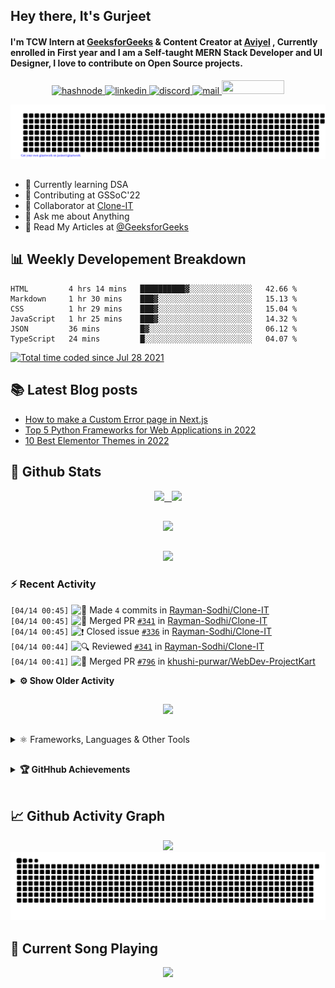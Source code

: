## Hey there, It's Gurjeet
#### I'm TCW Intern at [GeeksforGeeks](https://www.geeksforgeeks.org/) & Content Creator at [Aviyel](https://aviyel.com/discussions) , Currently enrolled in First year and I am a Self-taught MERN Stack Developer and UI Designer, I love to contribute on Open Source projects. 

<p align="center">
    <a href="https://gurjeet.hashnode.dev/" target="_blank">
    <img src="https://img.shields.io/badge/@gurjeetsingh-5C87FE?style=for-the-badge&logo=hashnode&logoColor=white" width="130" height="22" alt="hashnode">
    <a href="https://www.linkedin.com/in/gurjeet-singh-virdee-25a476199/" target="_blank">
    <img src="https://img.shields.io/badge/Gurjeet%20Singh%20Virdee-1976D2?style=for-the-badge&logo=linkedin&logoColor=white" width="150" height="22" alt="linkedin">
    <a href="https://discordapp.com/users/916597112882495510" target="_blank">
    <img src="https://img.shields.io/badge/@Guri-5865F2?style=for-the-badge&logo=discord&logoColor=white" width="80" height="22" alt="discord">
    <a href="https://leetcode.com/gurjeetsinghvirdee/" target="_blank">
    <img src="https://img.shields.io/badge/@gurjeetsinghvirdee-FFA116?style=for-the-badge&logo=leetcode&logoColor=white" width="150" height="22" alt="mail">
    <a href = "mailto: gurjeetsinghvirdee@gmail.com" target="_blank"><img src="https://img.shields.io/badge/Say, Hello-D74E43?style=for-the-badge&logo=gmail&logoColor=white" width="100" height="22"></a>
 </p>
 
<p align="center">
    <img src="https://github.com/gurjeetsinghvirdee/gurjeetsinghvirdee/blob/main/gitartwork.svg" />
</p>    
   
 
##         
        
<ul align="left">
  <li> 🏫 Currently learning DSA </li>
  <li> 💜 Contributing at GSSoC'22 </li>
  <li> 🤝 Collaborator at <a href="https://github.com/Rayman-Sodhi/Clone-IT"> Clone-IT </a></li>
  <li> 💬 Ask me about Anything </li>
  <li> 📕 Read My Articles at 
   <a href="https://auth.geeksforgeeks.org/user/gurjeetsinghvirdee/articles" target="_blank">@GeeksforGeeks</a>
 </li>
</ul>  
        
##        
  
## 📊 Weekly Developement Breakdown
  
<!--START_SECTION:waka-->

```text
HTML         4 hrs 14 mins   ██████████▓░░░░░░░░░░░░░░   42.66 %
Markdown     1 hr 30 mins    ███▓░░░░░░░░░░░░░░░░░░░░░   15.13 %
CSS          1 hr 29 mins    ███▓░░░░░░░░░░░░░░░░░░░░░   15.04 %
JavaScript   1 hr 25 mins    ███▓░░░░░░░░░░░░░░░░░░░░░   14.32 %
JSON         36 mins         █▓░░░░░░░░░░░░░░░░░░░░░░░   06.12 %
TypeScript   24 mins         █░░░░░░░░░░░░░░░░░░░░░░░░   04.07 %
```

<!--END_SECTION:waka--> 

<a href="https://wakatime.com/@ff7098eb-56b3-4619-bbbb-86aad0fce365"><img src="https://wakatime.com/badge/user/ff7098eb-56b3-4619-bbbb-86aad0fce365.svg?style=for-the-badge" alt="Total time coded since Jul 28 2021" /></a>
  
    
## 📚 Latest Blog posts
<!-- BLOG-POST-LIST:START -->
- [How to make a Custom Error page in Next.js](https://gurjeet.hashnode.dev/how-to-make-a-custom-error-page-in-nextjs)
- [Top 5 Python Frameworks for Web Applications in 2022](https://gurjeet.hashnode.dev/top-5-python-frameworks-for-web-applications-in-2022)
- [10 Best Elementor Themes in 2022](https://gurjeet.hashnode.dev/10-best-elementor-themes-in-2022)
<!-- BLOG-POST-LIST:END -->  
  
##
        
## 💫 Github Stats
        
<div align="center">
 <a href="https://github-readme-streak-stats.herokuapp.com/?user=gurjeetsinghvirdee&theme=synthwave" target="_blank">
   <img width="45%" src="https://github-readme-streak-stats.herokuapp.com/?user=gurjeetsinghvirdee&theme=synthwave" /> &nbsp;
 </a>
    
 <a href="https://github-readme-stats.vercel.app/api?username=gurjeetsinghvirdee&show_icons=true&theme=synthwave&include_all_commits=true" target="_blank">
  <img width="45%" src="https://github-readme-stats.vercel.app/api?username=gurjeetsinghvirdee&show_icons=true&theme=synthwave&include_all_commits=true" />
 </a>
</div>      
  
##
        
<div align="center">
   <a href="https://github-readme-stats.vercel.app/api/top-langs/?username=gurjeetsinghvirdee&layout=compact&hide=html&theme=synthwave" target="_blank">
       <img width="43%" src="https://github-readme-stats.vercel.app/api/top-langs/?username=gurjeetsinghvirdee&layout=compact&&theme=synthwave" />  
   </a> 
</div>   

##        
  
<p align="center">
  <img src="https://github-profile-summary-cards.vercel.app/api/cards/profile-details?username=gurjeetsinghvirdee&theme=dracula&hide_border=true" />
</p>
        
### ⚡ Recent Activity     
        
<!--START_SECTION:activity-->  
`[04/14 00:45]` <img alt="📝" src="https://github.com/cheesits456/github-activity-readme/raw/master/icons/commit.png" align="top" height="18"> Made `4` commits in [Rayman-Sodhi/Clone-IT](https://github.com/Rayman-Sodhi/Clone-IT)  
`[04/14 00:45]` <img alt="🎉" src="https://github.com/cheesits456/github-activity-readme/raw/master/icons/merge.png" align="top" height="18"> Merged PR [`#341`](https://github.com//Rayman-Sodhi/Clone-IT/pull/341 'Adding Mentor Section and link for repo contributors') in [Rayman-Sodhi/Clone-IT](https://github.com/Rayman-Sodhi/Clone-IT)  
`[04/14 00:45]` <img alt="❗️" src="https://github.com/cheesits456/github-activity-readme/raw/master/icons/issue.png" align="top" height="18"> Closed issue [`#336`](https://github.com//Rayman-Sodhi/Clone-IT/issues/336 'Updating the README.md file with contributor\'s link for this repo and Adding a section for Mentors') in [Rayman-Sodhi/Clone-IT](https://github.com/Rayman-Sodhi/Clone-IT)  
`[04/14 00:44]` <img alt="🔍" src="https://github.com/cheesits456/github-activity-readme/raw/master/icons/review.png" align="top" height="18"> Reviewed [`#341`](https://github.com//Rayman-Sodhi/Clone-IT/pull/341 'Adding Mentor Section and link for repo contributors') in [Rayman-Sodhi/Clone-IT](https://github.com/Rayman-Sodhi/Clone-IT)  
`[04/14 00:41]` <img alt="🎉" src="https://github.com/cheesits456/github-activity-readme/raw/master/icons/merge.png" align="top" height="18"> Merged PR [`#796`](https://github.com//khushi-purwar/WebDev-ProjectKart/pull/796 'Added Joke teller ') in [khushi-purwar/WebDev-ProjectKart](https://github.com/khushi-purwar/WebDev-ProjectKart)  

<details><summary><b> ⚙️ Show Older Activity</b></summary>

`[04/14 00:41]` <img alt="📝" src="https://github.com/cheesits456/github-activity-readme/raw/master/icons/commit.png" align="top" height="18"> Made `3` commits in [khushi-purwar/WebDev-ProjectKart](https://github.com/khushi-purwar/WebDev-ProjectKart)  
`[04/14 00:41]` <img alt="❗️" src="https://github.com/cheesits456/github-activity-readme/raw/master/icons/issue.png" align="top" height="18"> Closed issue [`#795`](https://github.com//khushi-purwar/WebDev-ProjectKart/issues/795 'Add Joke teller') in [khushi-purwar/WebDev-ProjectKart](https://github.com/khushi-purwar/WebDev-ProjectKart)  
`[04/14 00:40]` <img alt="🔍" src="https://github.com/cheesits456/github-activity-readme/raw/master/icons/review.png" align="top" height="18"> Reviewed [`#796`](https://github.com//khushi-purwar/WebDev-ProjectKart/pull/796 'Added Joke teller ') in [khushi-purwar/WebDev-ProjectKart](https://github.com/khushi-purwar/WebDev-ProjectKart)  
`[04/14 00:17]` <img alt="❗️" src="https://github.com/cheesits456/github-activity-readme/raw/master/icons/issue.png" align="top" height="18"> Closed issue [`#784`](https://github.com//khushi-purwar/WebDev-ProjectKart/issues/784 'Starbucks Landing Page') in [khushi-purwar/WebDev-ProjectKart](https://github.com/khushi-purwar/WebDev-ProjectKart)  
`[04/14 00:07]` <img alt="📝" src="https://github.com/cheesits456/github-activity-readme/raw/master/icons/commit.png" align="top" height="18"> Made `3` commits in [khushi-purwar/WebDev-ProjectKart](https://github.com/khushi-purwar/WebDev-ProjectKart)  
`[04/14 00:07]` <img alt="🎉" src="https://github.com/cheesits456/github-activity-readme/raw/master/icons/merge.png" align="top" height="18"> Merged PR [`#794`](https://github.com//khushi-purwar/WebDev-ProjectKart/pull/794 'Dark-Light mode toggle') in [khushi-purwar/WebDev-ProjectKart](https://github.com/khushi-purwar/WebDev-ProjectKart)  
`[04/14 00:07]` <img alt="❗️" src="https://github.com/cheesits456/github-activity-readme/raw/master/icons/issue.png" align="top" height="18"> Closed issue [`#742`](https://github.com//khushi-purwar/WebDev-ProjectKart/issues/742 'Dark-Light mode') in [khushi-purwar/WebDev-ProjectKart](https://github.com/khushi-purwar/WebDev-ProjectKart)  
`[04/14 00:05]` <img alt="🔍" src="https://github.com/cheesits456/github-activity-readme/raw/master/icons/review.png" align="top" height="18"> Reviewed [`#794`](https://github.com//khushi-purwar/WebDev-ProjectKart/pull/794 'Dark-Light mode toggle') in [khushi-purwar/WebDev-ProjectKart](https://github.com/khushi-purwar/WebDev-ProjectKart)  
`[04/13 23:14]` <img alt="🗣" src="https://github.com/cheesits456/github-activity-readme/raw/master/icons/comment.png" align="top" height="18"> Commented on [`#630`](https://github.com//Ayush7614/Bundli-Frontend/issues/630 'I want to add a Double tap to like image project') in [Ayush7614/Bundli-Frontend](https://github.com/Ayush7614/Bundli-Frontend)  
`[04/13 23:13]` <img alt="🗣" src="https://github.com/cheesits456/github-activity-readme/raw/master/icons/comment.png" align="top" height="18"> Commented on [`#630`](https://github.com//Ayush7614/Bundli-Frontend/issues/630 'I want to add a Double tap to like image project') in [Ayush7614/Bundli-Frontend](https://github.com/Ayush7614/Bundli-Frontend)  
`[04/13 21:23]` <img alt="❌" src="https://github.com/cheesits456/github-activity-readme/raw/master/icons/pr-close.png" align="top" height="18"> Closed PR [`#636`](https://github.com//khushi-purwar/WebDev-ProjectKart/pull/636 'Lizard Spock game added ') in [khushi-purwar/WebDev-ProjectKart](https://github.com/khushi-purwar/WebDev-ProjectKart)  
`[04/13 21:21]` <img alt="🗣" src="https://github.com/cheesits456/github-activity-readme/raw/master/icons/comment.png" align="top" height="18"> Commented on [`#630`](https://github.com//Ayush7614/Bundli-Frontend/issues/630 'I want to add a Double tap to like image project') in [Ayush7614/Bundli-Frontend](https://github.com/Ayush7614/Bundli-Frontend)  
`[04/13 21:20]` <img alt="🗣" src="https://github.com/cheesits456/github-activity-readme/raw/master/icons/comment.png" align="top" height="18"> Commented on [`#628`](https://github.com//Ayush7614/Bundli-Frontend/issues/628 'Add Youtube Clone') in [Ayush7614/Bundli-Frontend](https://github.com/Ayush7614/Bundli-Frontend)  
`[04/13 21:19]` <img alt="🔍" src="https://github.com/cheesits456/github-activity-readme/raw/master/icons/review.png" align="top" height="18"> Reviewed [`#614`](https://github.com//Ayush7614/Bundli-Frontend/pull/614 'pet rescue') in [Ayush7614/Bundli-Frontend](https://github.com/Ayush7614/Bundli-Frontend)  
`[04/13 21:18]` <img alt="📝" src="https://github.com/cheesits456/github-activity-readme/raw/master/icons/commit.png" align="top" height="18"> Made `2` commits in [Ayush7614/Bundli-Frontend](https://github.com/Ayush7614/Bundli-Frontend)  
`[04/13 21:18]` <img alt="🎉" src="https://github.com/cheesits456/github-activity-readme/raw/master/icons/merge.png" align="top" height="18"> Merged PR [`#625`](https://github.com//Ayush7614/Bundli-Frontend/pull/625 'Final Commit of Weather Application') in [Ayush7614/Bundli-Frontend](https://github.com/Ayush7614/Bundli-Frontend)  
`[04/13 21:18]` <img alt="❗️" src="https://github.com/cheesits456/github-activity-readme/raw/master/icons/issue.png" align="top" height="18"> Closed issue [`#617`](https://github.com//Ayush7614/Bundli-Frontend/issues/617 'Wether Application Using Geolacation and OpenWeather API') in [Ayush7614/Bundli-Frontend](https://github.com/Ayush7614/Bundli-Frontend)  
`[04/13 21:16]` <img alt="📝" src="https://github.com/cheesits456/github-activity-readme/raw/master/icons/commit.png" align="top" height="18"> Made `3` commits in [Rayman-Sodhi/Clone-IT](https://github.com/Rayman-Sodhi/Clone-IT)  
`[04/13 21:16]` <img alt="🎉" src="https://github.com/cheesits456/github-activity-readme/raw/master/icons/merge.png" align="top" height="18"> Merged PR [`#340`](https://github.com//Rayman-Sodhi/Clone-IT/pull/340 'Added zara clone webpade') in [Rayman-Sodhi/Clone-IT](https://github.com/Rayman-Sodhi/Clone-IT)  
`[04/13 21:16]` <img alt="🔍" src="https://github.com/cheesits456/github-activity-readme/raw/master/icons/review.png" align="top" height="18"> Reviewed [`#340`](https://github.com//Rayman-Sodhi/Clone-IT/pull/340 'Added zara clone webpade') in [Rayman-Sodhi/Clone-IT](https://github.com/Rayman-Sodhi/Clone-IT)  
`[04/13 21:15]` <img alt="📝" src="https://github.com/cheesits456/github-activity-readme/raw/master/icons/commit.png" align="top" height="18"> Made `6` commits in [Rayman-Sodhi/Clone-IT](https://github.com/Rayman-Sodhi/Clone-IT)  
`[04/13 21:15]` <img alt="🎉" src="https://github.com/cheesits456/github-activity-readme/raw/master/icons/merge.png" align="top" height="18"> Merged PR [`#325`](https://github.com//Rayman-Sodhi/Clone-IT/pull/325 'modify navbar to be more responsive') in [Rayman-Sodhi/Clone-IT](https://github.com/Rayman-Sodhi/Clone-IT)  
`[04/13 21:15]` <img alt="❗️" src="https://github.com/cheesits456/github-activity-readme/raw/master/icons/issue.png" align="top" height="18"> Closed issue [`#318`](https://github.com//Rayman-Sodhi/Clone-IT/issues/318 'Navbar needs modification') in [Rayman-Sodhi/Clone-IT](https://github.com/Rayman-Sodhi/Clone-IT)  
`[04/13 21:13]` <img alt="📝" src="https://github.com/cheesits456/github-activity-readme/raw/master/icons/commit.png" align="top" height="18"> Made `3` commits in [Rayman-Sodhi/Clone-IT](https://github.com/Rayman-Sodhi/Clone-IT)  
`[04/13 21:13]` <img alt="🎉" src="https://github.com/cheesits456/github-activity-readme/raw/master/icons/merge.png" align="top" height="18"> Merged PR [`#317`](https://github.com//Rayman-Sodhi/Clone-IT/pull/317 'Added Footer section for Zomato') in [Rayman-Sodhi/Clone-IT](https://github.com/Rayman-Sodhi/Clone-IT)  
`[04/13 21:13]` <img alt="❗️" src="https://github.com/cheesits456/github-activity-readme/raw/master/icons/issue.png" align="top" height="18"> Closed issue [`#294`](https://github.com//Rayman-Sodhi/Clone-IT/issues/294 'Title: Add footer section in Zomato Homepage Clone') in [Rayman-Sodhi/Clone-IT](https://github.com/Rayman-Sodhi/Clone-IT)  
`[04/13 21:13]` <img alt="❗️" src="https://github.com/cheesits456/github-activity-readme/raw/master/icons/issue.png" align="top" height="18"> Closed issue [`#262`](https://github.com//Rayman-Sodhi/Clone-IT/issues/262 'W3 schools Homepage') in [Rayman-Sodhi/Clone-IT](https://github.com/Rayman-Sodhi/Clone-IT)  
`[04/13 21:13]` <img alt="🗣" src="https://github.com/cheesits456/github-activity-readme/raw/master/icons/comment.png" align="top" height="18"> Commented on [`#262`](https://github.com//Rayman-Sodhi/Clone-IT/issues/262 'W3 schools Homepage') in [Rayman-Sodhi/Clone-IT](https://github.com/Rayman-Sodhi/Clone-IT)  
`[04/13 21:12]` <img alt="🗣" src="https://github.com/cheesits456/github-activity-readme/raw/master/icons/comment.png" align="top" height="18"> Commented on [`#262`](https://github.com//Rayman-Sodhi/Clone-IT/issues/262 'W3 schools Homepage') in [Rayman-Sodhi/Clone-IT](https://github.com/Rayman-Sodhi/Clone-IT)  
`[04/13 21:11]` <img alt="🗣" src="https://github.com/cheesits456/github-activity-readme/raw/master/icons/comment.png" align="top" height="18"> Commented on [`#262`](https://github.com//Rayman-Sodhi/Clone-IT/issues/262 'W3 schools Homepage') in [Rayman-Sodhi/Clone-IT](https://github.com/Rayman-Sodhi/Clone-IT)  
`[04/13 21:11]` <img alt="❗️" src="https://github.com/cheesits456/github-activity-readme/raw/master/icons/issue.png" align="top" height="18"> Reopened issue [`#262`](https://github.com//Rayman-Sodhi/Clone-IT/issues/262 'W3 schools Homepage') in [Rayman-Sodhi/Clone-IT](https://github.com/Rayman-Sodhi/Clone-IT)  
`[04/13 21:10]` <img alt="❌" src="https://github.com/cheesits456/github-activity-readme/raw/master/icons/pr-close.png" align="top" height="18"> Closed PR [`#744`](https://github.com//khushi-purwar/WebDev-ProjectKart/pull/744 'Added Flappy Bird Game using Javascript') in [khushi-purwar/WebDev-ProjectKart](https://github.com/khushi-purwar/WebDev-ProjectKart)  
`[04/13 21:10]` <img alt="🔍" src="https://github.com/cheesits456/github-activity-readme/raw/master/icons/review.png" align="top" height="18"> Reviewed [`#744`](https://github.com//khushi-purwar/WebDev-ProjectKart/pull/744 'Added Flappy Bird Game using Javascript') in [khushi-purwar/WebDev-ProjectKart](https://github.com/khushi-purwar/WebDev-ProjectKart)  
`[04/13 21:07]` <img alt="🔍" src="https://github.com/cheesits456/github-activity-readme/raw/master/icons/review.png" align="top" height="18"> Reviewed [`#735`](https://github.com//khushi-purwar/WebDev-ProjectKart/pull/735 'Added Speed Typer') in [khushi-purwar/WebDev-ProjectKart](https://github.com/khushi-purwar/WebDev-ProjectKart)  
`[04/13 21:06]` <img alt="🔍" src="https://github.com/cheesits456/github-activity-readme/raw/master/icons/review.png" align="top" height="18"> Reviewed [`#697`](https://github.com//khushi-purwar/WebDev-ProjectKart/pull/697 'Improving README.md file') in [khushi-purwar/WebDev-ProjectKart](https://github.com/khushi-purwar/WebDev-ProjectKart)  
`[04/13 21:05]` <img alt="🔍" src="https://github.com/cheesits456/github-activity-readme/raw/master/icons/review.png" align="top" height="18"> Reviewed [`#682`](https://github.com//khushi-purwar/WebDev-ProjectKart/pull/682 'Added Online Education Platform') in [khushi-purwar/WebDev-ProjectKart](https://github.com/khushi-purwar/WebDev-ProjectKart)  
`[04/13 21:03]` <img alt="🔍" src="https://github.com/cheesits456/github-activity-readme/raw/master/icons/review.png" align="top" height="18"> Reviewed [`#659`](https://github.com//khushi-purwar/WebDev-ProjectKart/pull/659 'Added my portfolio') in [khushi-purwar/WebDev-ProjectKart](https://github.com/khushi-purwar/WebDev-ProjectKart)  
`[04/13 21:00]` <img alt="🔍" src="https://github.com/cheesits456/github-activity-readme/raw/master/icons/review.png" align="top" height="18"> Reviewed [`#761`](https://github.com//khushi-purwar/WebDev-ProjectKart/pull/761 'React App (API)') in [khushi-purwar/WebDev-ProjectKart](https://github.com/khushi-purwar/WebDev-ProjectKart)  
`[04/13 20:58]` <img alt="🔍" src="https://github.com/cheesits456/github-activity-readme/raw/master/icons/review.png" align="top" height="18"> Reviewed [`#717`](https://github.com//khushi-purwar/WebDev-ProjectKart/pull/717 'Food Ordering website(Fully Responsive)') in [khushi-purwar/WebDev-ProjectKart](https://github.com/khushi-purwar/WebDev-ProjectKart)  
`[04/13 20:55]` <img alt="🗣" src="https://github.com/cheesits456/github-activity-readme/raw/master/icons/comment.png" align="top" height="18"> Commented on [`#682`](https://github.com//khushi-purwar/WebDev-ProjectKart/issues/682 'Added Online Education Platform') in [khushi-purwar/WebDev-ProjectKart](https://github.com/khushi-purwar/WebDev-ProjectKart)  
`[04/13 20:51]` <img alt="🗣" src="https://github.com/cheesits456/github-activity-readme/raw/master/icons/comment.png" align="top" height="18"> Commented on [`#761`](https://github.com//khushi-purwar/WebDev-ProjectKart/issues/761 'React App (API)') in [khushi-purwar/WebDev-ProjectKart](https://github.com/khushi-purwar/WebDev-ProjectKart)  
`[04/13 20:50]` <img alt="🔍" src="https://github.com/cheesits456/github-activity-readme/raw/master/icons/review.png" align="top" height="18"> Reviewed [`#718`](https://github.com//khushi-purwar/WebDev-ProjectKart/pull/718 'Football Club Website ') in [khushi-purwar/WebDev-ProjectKart](https://github.com/khushi-purwar/WebDev-ProjectKart)  
`[04/13 20:48]` <img alt="🗣" src="https://github.com/cheesits456/github-activity-readme/raw/master/icons/comment.png" align="top" height="18"> Commented on [`#676`](https://github.com//khushi-purwar/WebDev-ProjectKart/issues/676 'Temperature Convereter Website') in [khushi-purwar/WebDev-ProjectKart](https://github.com/khushi-purwar/WebDev-ProjectKart)  
`[04/13 20:47]` <img alt="📝" src="https://github.com/cheesits456/github-activity-readme/raw/master/icons/commit.png" align="top" height="18"> Made `5` commits in [gurjeetsinghvirdee/WebDev-ProjectKart](https://github.com/gurjeetsinghvirdee/WebDev-ProjectKart)  
`[04/13 20:46]` <img alt="✅" src="https://github.com/cheesits456/github-activity-readme/raw/master/icons/pr-open.png" align="top" height="18"> Opened PR [`#1`](https://github.com//gurjeetsinghvirdee/WebDev-ProjectKart/pull/1 'nothing') in [gurjeetsinghvirdee/WebDev-ProjectKart](https://github.com/gurjeetsinghvirdee/WebDev-ProjectKart)  
`[04/13 20:44]` <img alt="🔍" src="https://github.com/cheesits456/github-activity-readme/raw/master/icons/review.png" align="top" height="18"> Reviewed [`#710`](https://github.com//khushi-purwar/WebDev-ProjectKart/pull/710 'Twitter Login Page Clone ') in [khushi-purwar/WebDev-ProjectKart](https://github.com/khushi-purwar/WebDev-ProjectKart)  
`[04/13 20:42]` <img alt="🔍" src="https://github.com/cheesits456/github-activity-readme/raw/master/icons/review.png" align="top" height="18"> Reviewed [`#750`](https://github.com//khushi-purwar/WebDev-ProjectKart/pull/750 'LUDO DICE') in [khushi-purwar/WebDev-ProjectKart](https://github.com/khushi-purwar/WebDev-ProjectKart)  
`[04/13 20:40]` <img alt="🗣" src="https://github.com/cheesits456/github-activity-readme/raw/master/icons/comment.png" align="top" height="18"> Commented on [`#761`](https://github.com//khushi-purwar/WebDev-ProjectKart/issues/761 'React App (API)') in [khushi-purwar/WebDev-ProjectKart](https://github.com/khushi-purwar/WebDev-ProjectKart)  
`[04/13 20:38]` <img alt="🔍" src="https://github.com/cheesits456/github-activity-readme/raw/master/icons/review.png" align="top" height="18"> Reviewed [`#633`](https://github.com//khushi-purwar/WebDev-ProjectKart/pull/633 'Added Dice Game') in [khushi-purwar/WebDev-ProjectKart](https://github.com/khushi-purwar/WebDev-ProjectKart)  
`[04/13 20:37]` <img alt="🗣" src="https://github.com/cheesits456/github-activity-readme/raw/master/icons/comment.png" align="top" height="18"> Commented on [`#633`](https://github.com//khushi-purwar/WebDev-ProjectKart/issues/633 'Added Dice Game') in [khushi-purwar/WebDev-ProjectKart](https://github.com/khushi-purwar/WebDev-ProjectKart)  
`[04/13 20:36]` <img alt="❌" src="https://github.com/cheesits456/github-activity-readme/raw/master/icons/pr-close.png" align="top" height="18"> Closed PR [`#266`](https://github.com//khushi-purwar/WebDev-ProjectKart/pull/266 'Added Glassmorphism #79') in [khushi-purwar/WebDev-ProjectKart](https://github.com/khushi-purwar/WebDev-ProjectKart)  
`[04/13 20:36]` <img alt="🗣" src="https://github.com/cheesits456/github-activity-readme/raw/master/icons/comment.png" align="top" height="18"> Commented on [`#266`](https://github.com//khushi-purwar/WebDev-ProjectKart/issues/266 'Added Glassmorphism #79') in [khushi-purwar/WebDev-ProjectKart](https://github.com/khushi-purwar/WebDev-ProjectKart)  
`[04/13 20:34]` <img alt="🗣" src="https://github.com/cheesits456/github-activity-readme/raw/master/icons/comment.png" align="top" height="18"> Commented on [`#312`](https://github.com//khushi-purwar/WebDev-ProjectKart/issues/312 'Guess My Number') in [khushi-purwar/WebDev-ProjectKart](https://github.com/khushi-purwar/WebDev-ProjectKart)  
`[04/13 20:34]` <img alt="❌" src="https://github.com/cheesits456/github-activity-readme/raw/master/icons/pr-close.png" align="top" height="18"> Closed PR [`#312`](https://github.com//khushi-purwar/WebDev-ProjectKart/pull/312 'Guess My Number') in [khushi-purwar/WebDev-ProjectKart](https://github.com/khushi-purwar/WebDev-ProjectKart)  
`[04/13 20:34]` <img alt="🗣" src="https://github.com/cheesits456/github-activity-readme/raw/master/icons/comment.png" align="top" height="18"> Commented on [`#337`](https://github.com//khushi-purwar/WebDev-ProjectKart/issues/337 'Added DnD Dashboard Clone code to the repo!') in [khushi-purwar/WebDev-ProjectKart](https://github.com/khushi-purwar/WebDev-ProjectKart)  
`[04/13 20:34]` <img alt="❌" src="https://github.com/cheesits456/github-activity-readme/raw/master/icons/pr-close.png" align="top" height="18"> Closed PR [`#337`](https://github.com//khushi-purwar/WebDev-ProjectKart/pull/337 'Added DnD Dashboard Clone code to the repo!') in [khushi-purwar/WebDev-ProjectKart](https://github.com/khushi-purwar/WebDev-ProjectKart)  
`[04/13 20:33]` <img alt="❌" src="https://github.com/cheesits456/github-activity-readme/raw/master/icons/pr-close.png" align="top" height="18"> Closed PR [`#268`](https://github.com//khushi-purwar/WebDev-ProjectKart/pull/268 'Created folder to add product card UI') in [khushi-purwar/WebDev-ProjectKart](https://github.com/khushi-purwar/WebDev-ProjectKart)  
`[04/13 20:33]` <img alt="🗣" src="https://github.com/cheesits456/github-activity-readme/raw/master/icons/comment.png" align="top" height="18"> Commented on [`#268`](https://github.com//khushi-purwar/WebDev-ProjectKart/issues/268 'Created folder to add product card UI') in [khushi-purwar/WebDev-ProjectKart](https://github.com/khushi-purwar/WebDev-ProjectKart)  
`[04/13 20:32]` <img alt="🔍" src="https://github.com/cheesits456/github-activity-readme/raw/master/icons/review.png" align="top" height="18"> Reviewed [`#715`](https://github.com//khushi-purwar/WebDev-ProjectKart/pull/715 'Added Animated project') in [khushi-purwar/WebDev-ProjectKart](https://github.com/khushi-purwar/WebDev-ProjectKart)  
`[04/13 20:29]` <img alt="🔍" src="https://github.com/cheesits456/github-activity-readme/raw/master/icons/review.png" align="top" height="18"> Reviewed [`#693`](https://github.com//khushi-purwar/WebDev-ProjectKart/pull/693 'Hulu UI Clone ') in [khushi-purwar/WebDev-ProjectKart](https://github.com/khushi-purwar/WebDev-ProjectKart)  
`[04/13 20:24]` <img alt="🗣" src="https://github.com/cheesits456/github-activity-readme/raw/master/icons/comment.png" align="top" height="18"> Commented on [`#341`](https://github.com//Rayman-Sodhi/Clone-IT/issues/341 'Adding Mentor Section and link for repo contributors') in [Rayman-Sodhi/Clone-IT](https://github.com/Rayman-Sodhi/Clone-IT)  
`[04/13 20:21]` <img alt="🔍" src="https://github.com/cheesits456/github-activity-readme/raw/master/icons/review.png" align="top" height="18"> Reviewed [`#738`](https://github.com//khushi-purwar/WebDev-ProjectKart/pull/738 'Added New Year countdown project') in [khushi-purwar/WebDev-ProjectKart](https://github.com/khushi-purwar/WebDev-ProjectKart)  
`[04/13 20:17]` <img alt="🔍" src="https://github.com/cheesits456/github-activity-readme/raw/master/icons/review.png" align="top" height="18"> Reviewed [`#753`](https://github.com//khushi-purwar/WebDev-ProjectKart/pull/753 'adding custom color picker') in [khushi-purwar/WebDev-ProjectKart](https://github.com/khushi-purwar/WebDev-ProjectKart)  
`[04/13 20:15]` <img alt="🔍" src="https://github.com/cheesits456/github-activity-readme/raw/master/icons/review.png" align="top" height="18"> Reviewed [`#755`](https://github.com//khushi-purwar/WebDev-ProjectKart/pull/755 'adding captcha generator, resolving issue #702') in [khushi-purwar/WebDev-ProjectKart](https://github.com/khushi-purwar/WebDev-ProjectKart)  
`[04/13 20:07]` <img alt="❌" src="https://github.com/cheesits456/github-activity-readme/raw/master/icons/pr-close.png" align="top" height="18"> Closed PR [`#752`](https://github.com//khushi-purwar/WebDev-ProjectKart/pull/752 'adding temperature converter') in [khushi-purwar/WebDev-ProjectKart](https://github.com/khushi-purwar/WebDev-ProjectKart)  
`[04/13 20:07]` <img alt="🗣" src="https://github.com/cheesits456/github-activity-readme/raw/master/icons/comment.png" align="top" height="18"> Commented on [`#752`](https://github.com//khushi-purwar/WebDev-ProjectKart/issues/752 'adding temperature converter') in [khushi-purwar/WebDev-ProjectKart](https://github.com/khushi-purwar/WebDev-ProjectKart)  
`[04/13 20:05]` <img alt="❌" src="https://github.com/cheesits456/github-activity-readme/raw/master/icons/pr-close.png" align="top" height="18"> Closed PR [`#754`](https://github.com//khushi-purwar/WebDev-ProjectKart/pull/754 'adding BMI calculator') in [khushi-purwar/WebDev-ProjectKart](https://github.com/khushi-purwar/WebDev-ProjectKart)  
`[04/13 20:05]` <img alt="🗣" src="https://github.com/cheesits456/github-activity-readme/raw/master/icons/comment.png" align="top" height="18"> Commented on [`#754`](https://github.com//khushi-purwar/WebDev-ProjectKart/issues/754 'adding BMI calculator') in [khushi-purwar/WebDev-ProjectKart](https://github.com/khushi-purwar/WebDev-ProjectKart)  
`[04/13 20:04]` <img alt="❌" src="https://github.com/cheesits456/github-activity-readme/raw/master/icons/pr-close.png" align="top" height="18"> Closed PR [`#757`](https://github.com//khushi-purwar/WebDev-ProjectKart/pull/757 'adding digital clock, resolving issue #756') in [khushi-purwar/WebDev-ProjectKart](https://github.com/khushi-purwar/WebDev-ProjectKart)  
`[04/13 20:04]` <img alt="🗣" src="https://github.com/cheesits456/github-activity-readme/raw/master/icons/comment.png" align="top" height="18"> Commented on [`#757`](https://github.com//khushi-purwar/WebDev-ProjectKart/issues/757 'adding digital clock, resolving issue #756') in [khushi-purwar/WebDev-ProjectKart](https://github.com/khushi-purwar/WebDev-ProjectKart)  
`[04/13 19:59]` <img alt="🔍" src="https://github.com/cheesits456/github-activity-readme/raw/master/icons/review.png" align="top" height="18"> Reviewed [`#759`](https://github.com//khushi-purwar/WebDev-ProjectKart/pull/759 'ON CLICK EMOJI CHANGER, solving issue #758') in [khushi-purwar/WebDev-ProjectKart](https://github.com/khushi-purwar/WebDev-ProjectKart)  
`[04/13 19:56]` <img alt="🔍" src="https://github.com/cheesits456/github-activity-readme/raw/master/icons/review.png" align="top" height="18"> Reviewed [`#766`](https://github.com//khushi-purwar/WebDev-ProjectKart/pull/766 'Added Form Validator Application') in [khushi-purwar/WebDev-ProjectKart](https://github.com/khushi-purwar/WebDev-ProjectKart)  
`[04/13 19:34]` <img alt="🗣" src="https://github.com/cheesits456/github-activity-readme/raw/master/icons/comment.png" align="top" height="18"> Commented on [`#721`](https://github.com//khushi-purwar/WebDev-ProjectKart/issues/721 'Update style.css') in [khushi-purwar/WebDev-ProjectKart](https://github.com/khushi-purwar/WebDev-ProjectKart)  
`[04/13 19:28]` <img alt="🔍" src="https://github.com/cheesits456/github-activity-readme/raw/master/icons/review.png" align="top" height="18"> Reviewed [`#760`](https://github.com//khushi-purwar/WebDev-ProjectKart/pull/760 'Added dark-light mode toggle') in [khushi-purwar/WebDev-ProjectKart](https://github.com/khushi-purwar/WebDev-ProjectKart)  
`[04/13 19:27]` <img alt="🔍" src="https://github.com/cheesits456/github-activity-readme/raw/master/icons/review.png" align="top" height="18"> Reviewed [`#773`](https://github.com//khushi-purwar/WebDev-ProjectKart/pull/773 'Added Click Counter Application') in [khushi-purwar/WebDev-ProjectKart](https://github.com/khushi-purwar/WebDev-ProjectKart)  
`[04/13 19:26]` <img alt="🗣" src="https://github.com/cheesits456/github-activity-readme/raw/master/icons/comment.png" align="top" height="18"> Commented on [`#779`](https://github.com//khushi-purwar/WebDev-ProjectKart/issues/779 'Added Theme Builder') in [khushi-purwar/WebDev-ProjectKart](https://github.com/khushi-purwar/WebDev-ProjectKart)  
`[04/13 19:16]` <img alt="🗣" src="https://github.com/cheesits456/github-activity-readme/raw/master/icons/comment.png" align="top" height="18"> Commented on [`#614`](https://github.com//khushi-purwar/WebDev-ProjectKart/issues/614 'Added Lorem Ipsum React App') in [khushi-purwar/WebDev-ProjectKart](https://github.com/khushi-purwar/WebDev-ProjectKart)  
`[04/13 19:14]` <img alt="🗣" src="https://github.com/cheesits456/github-activity-readme/raw/master/icons/comment.png" align="top" height="18"> Commented on [`#341`](https://github.com//Rayman-Sodhi/Clone-IT/issues/341 'Adding Mentor Section and link for repo contributors') in [Rayman-Sodhi/Clone-IT](https://github.com/Rayman-Sodhi/Clone-IT)  
`[04/13 19:10]` <img alt="🗣" src="https://github.com/cheesits456/github-activity-readme/raw/master/icons/comment.png" align="top" height="18"> Commented on [`#768`](https://github.com//khushi-purwar/WebDev-ProjectKart/issues/768 'Added Cloud Deployment Landing Page') in [khushi-purwar/WebDev-ProjectKart](https://github.com/khushi-purwar/WebDev-ProjectKart)  
`[04/13 18:53]` <img alt="🔍" src="https://github.com/cheesits456/github-activity-readme/raw/master/icons/review.png" align="top" height="18"> Reviewed [`#781`](https://github.com//khushi-purwar/WebDev-ProjectKart/pull/781 'Google Login Page') in [khushi-purwar/WebDev-ProjectKart](https://github.com/khushi-purwar/WebDev-ProjectKart)  
`[04/13 18:52]` <img alt="❌" src="https://github.com/cheesits456/github-activity-readme/raw/master/icons/pr-close.png" align="top" height="18"> Closed PR [`#791`](https://github.com//khushi-purwar/WebDev-ProjectKart/pull/791 'feat: QR code generator added') in [khushi-purwar/WebDev-ProjectKart](https://github.com/khushi-purwar/WebDev-ProjectKart)  
`[04/13 18:52]` <img alt="🗣" src="https://github.com/cheesits456/github-activity-readme/raw/master/icons/comment.png" align="top" height="18"> Commented on [`#791`](https://github.com//khushi-purwar/WebDev-ProjectKart/issues/791 'feat: QR code generator added') in [khushi-purwar/WebDev-ProjectKart](https://github.com/khushi-purwar/WebDev-ProjectKart)  
`[04/13 18:51]` <img alt="🔍" src="https://github.com/cheesits456/github-activity-readme/raw/master/icons/review.png" align="top" height="18"> Reviewed [`#792`](https://github.com//khushi-purwar/WebDev-ProjectKart/pull/792 'Amazon UI Clone') in [khushi-purwar/WebDev-ProjectKart](https://github.com/khushi-purwar/WebDev-ProjectKart)  
`[04/13 18:41]` <img alt="🔍" src="https://github.com/cheesits456/github-activity-readme/raw/master/icons/review.png" align="top" height="18"> Reviewed [`#762`](https://github.com//khushi-purwar/WebDev-ProjectKart/pull/762 'Added Google Drive Clone Files') in [khushi-purwar/WebDev-ProjectKart](https://github.com/khushi-purwar/WebDev-ProjectKart)  
`[04/13 18:38]` <img alt="📝" src="https://github.com/cheesits456/github-activity-readme/raw/master/icons/commit.png" align="top" height="18"> Made `5` commits in [khushi-purwar/WebDev-ProjectKart](https://github.com/khushi-purwar/WebDev-ProjectKart)  
`[04/13 18:38]` <img alt="❗️" src="https://github.com/cheesits456/github-activity-readme/raw/master/icons/issue.png" align="top" height="18"> Closed issue [`#669`](https://github.com//khushi-purwar/WebDev-ProjectKart/issues/669 'Adding a Memory Card Game') in [khushi-purwar/WebDev-ProjectKart](https://github.com/khushi-purwar/WebDev-ProjectKart)  
`[04/13 18:38]` <img alt="🎉" src="https://github.com/cheesits456/github-activity-readme/raw/master/icons/merge.png" align="top" height="18"> Merged PR [`#739`](https://github.com//khushi-purwar/WebDev-ProjectKart/pull/739 'Added Memory Card Game') in [khushi-purwar/WebDev-ProjectKart](https://github.com/khushi-purwar/WebDev-ProjectKart)  
`[04/13 18:38]` <img alt="🔍" src="https://github.com/cheesits456/github-activity-readme/raw/master/icons/review.png" align="top" height="18"> Reviewed [`#739`](https://github.com//khushi-purwar/WebDev-ProjectKart/pull/739 'Added Memory Card Game') in [khushi-purwar/WebDev-ProjectKart](https://github.com/khushi-purwar/WebDev-ProjectKart)  
`[04/13 18:36]` <img alt="🔍" src="https://github.com/cheesits456/github-activity-readme/raw/master/icons/review.png" align="top" height="18"> Reviewed [`#785`](https://github.com//khushi-purwar/WebDev-ProjectKart/pull/785 'Starbuck Landing Page') in [khushi-purwar/WebDev-ProjectKart](https://github.com/khushi-purwar/WebDev-ProjectKart)  
`[04/13 18:33]` <img alt="🔍" src="https://github.com/cheesits456/github-activity-readme/raw/master/icons/review.png" align="top" height="18"> Reviewed [`#791`](https://github.com//khushi-purwar/WebDev-ProjectKart/pull/791 'feat: QR code generator added') in [khushi-purwar/WebDev-ProjectKart](https://github.com/khushi-purwar/WebDev-ProjectKart)  
`[04/13 18:28]` <img alt="🔍" src="https://github.com/cheesits456/github-activity-readme/raw/master/icons/review.png" align="top" height="18"> Reviewed [`#749`](https://github.com//khushi-purwar/WebDev-ProjectKart/pull/749 'text speed controller') in [khushi-purwar/WebDev-ProjectKart](https://github.com/khushi-purwar/WebDev-ProjectKart)  
`[04/13 18:25]` <img alt="🔍" src="https://github.com/cheesits456/github-activity-readme/raw/master/icons/review.png" align="top" height="18"> Reviewed [`#748`](https://github.com//khushi-purwar/WebDev-ProjectKart/pull/748 'Flipkart UI Clone ') in [khushi-purwar/WebDev-ProjectKart](https://github.com/khushi-purwar/WebDev-ProjectKart)  
`[04/13 18:23]` <img alt="📝" src="https://github.com/cheesits456/github-activity-readme/raw/master/icons/commit.png" align="top" height="18"> Made `23` commits in [gurjeetsinghvirdee/WebDev-ProjectKart](https://github.com/gurjeetsinghvirdee/WebDev-ProjectKart)  
`[04/13 18:23]` <img alt="🗣" src="https://github.com/cheesits456/github-activity-readme/raw/master/icons/comment.png" align="top" height="18"> Commented on [`#341`](https://github.com//Rayman-Sodhi/Clone-IT/issues/341 'Adding Mentor Section and link for repo contributors') in [Rayman-Sodhi/Clone-IT](https://github.com/Rayman-Sodhi/Clone-IT)  
`[04/13 17:54]` <img alt="🔍" src="https://github.com/cheesits456/github-activity-readme/raw/master/icons/review.png" align="top" height="18"> Reviewed [`#745`](https://github.com//khushi-purwar/WebDev-ProjectKart/pull/745 'Added Quora Clone') in [khushi-purwar/WebDev-ProjectKart](https://github.com/khushi-purwar/WebDev-ProjectKart)  
`[04/13 17:50]` <img alt="🔍" src="https://github.com/cheesits456/github-activity-readme/raw/master/icons/review.png" align="top" height="18"> Reviewed [`#744`](https://github.com//khushi-purwar/WebDev-ProjectKart/pull/744 'Added Flappy Bird Game using Javascript') in [khushi-purwar/WebDev-ProjectKart](https://github.com/khushi-purwar/WebDev-ProjectKart)  
`[04/13 17:43]` <img alt="🗣" src="https://github.com/cheesits456/github-activity-readme/raw/master/icons/comment.png" align="top" height="18"> Commented on [`#739`](https://github.com//khushi-purwar/WebDev-ProjectKart/issues/739 'Added Memory Card Game') in [khushi-purwar/WebDev-ProjectKart](https://github.com/khushi-purwar/WebDev-ProjectKart)  
`[04/13 17:10]` <img alt="📝" src="https://github.com/cheesits456/github-activity-readme/raw/master/icons/commit.png" align="top" height="18"> Made `2` commits in [Rayman-Sodhi/Clone-IT](https://github.com/Rayman-Sodhi/Clone-IT)  
`[04/13 17:10]` <img alt="🎉" src="https://github.com/cheesits456/github-activity-readme/raw/master/icons/merge.png" align="top" height="18"> Merged PR [`#337`](https://github.com//Rayman-Sodhi/Clone-IT/pull/337 'w3schools landing page') in [Rayman-Sodhi/Clone-IT](https://github.com/Rayman-Sodhi/Clone-IT)  
`[04/13 17:09]` <img alt="🔍" src="https://github.com/cheesits456/github-activity-readme/raw/master/icons/review.png" align="top" height="18"> Reviewed [`#337`](https://github.com//Rayman-Sodhi/Clone-IT/pull/337 'w3schools landing page') in [Rayman-Sodhi/Clone-IT](https://github.com/Rayman-Sodhi/Clone-IT)  
`[04/13 15:21]` <img alt="🗣" src="https://github.com/cheesits456/github-activity-readme/raw/master/icons/comment.png" align="top" height="18"> Commented on [`#336`](https://github.com//Rayman-Sodhi/Clone-IT/issues/336 'Updating the README.md file with contributor\'s link for this repo and Adding a section for Mentors') in [Rayman-Sodhi/Clone-IT](https://github.com/Rayman-Sodhi/Clone-IT)  
`[04/13 14:58]` <img alt="🗣" src="https://github.com/cheesits456/github-activity-readme/raw/master/icons/comment.png" align="top" height="18"> Commented on [`#336`](https://github.com//Rayman-Sodhi/Clone-IT/issues/336 'Updating the README.md file with contributor\'s link for this repo and Adding a section for Mentors') in [Rayman-Sodhi/Clone-IT](https://github.com/Rayman-Sodhi/Clone-IT)  
`[04/13 14:56]` <img alt="🗣" src="https://github.com/cheesits456/github-activity-readme/raw/master/icons/comment.png" align="top" height="18"> Commented on [`#336`](https://github.com//Rayman-Sodhi/Clone-IT/issues/336 'Updating the README.md file with contributor\'s link for this repo and Adding a section for Mentors') in [Rayman-Sodhi/Clone-IT](https://github.com/Rayman-Sodhi/Clone-IT)  
`[04/13 14:45]` <img alt="🗣" src="https://github.com/cheesits456/github-activity-readme/raw/master/icons/comment.png" align="top" height="18"> Commented on [`#384`](https://github.com//abhijeet007rocks8/Dev-Scripts/issues/384 'Added Wikipedia Clone') in [abhijeet007rocks8/Dev-Scripts](https://github.com/abhijeet007rocks8/Dev-Scripts)  
`[04/13 09:30]` <img alt="🗣" src="https://github.com/cheesits456/github-activity-readme/raw/master/icons/comment.png" align="top" height="18"> Commented on [`#262`](https://github.com//Rayman-Sodhi/Clone-IT/issues/262 'W3 schools Homepage') in [Rayman-Sodhi/Clone-IT](https://github.com/Rayman-Sodhi/Clone-IT)  
`[04/13 09:30]` <img alt="🗣" src="https://github.com/cheesits456/github-activity-readme/raw/master/icons/comment.png" align="top" height="18"> Commented on [`#262`](https://github.com//Rayman-Sodhi/Clone-IT/issues/262 'W3 schools Homepage') in [Rayman-Sodhi/Clone-IT](https://github.com/Rayman-Sodhi/Clone-IT)  
`[04/13 07:54]` <img alt="🗣" src="https://github.com/cheesits456/github-activity-readme/raw/master/icons/comment.png" align="top" height="18"> Commented on [`#330`](https://github.com//Rayman-Sodhi/Clone-IT/issues/330 'Added tinder clone') in [Rayman-Sodhi/Clone-IT](https://github.com/Rayman-Sodhi/Clone-IT)  
`[04/13 05:44]` <img alt="📝" src="https://github.com/cheesits456/github-activity-readme/raw/master/icons/commit.png" align="top" height="18"> Made `7` commits in [Rayman-Sodhi/Clone-IT](https://github.com/Rayman-Sodhi/Clone-IT)  
`[04/13 05:44]` <img alt="🎉" src="https://github.com/cheesits456/github-activity-readme/raw/master/icons/merge.png" align="top" height="18"> Merged PR [`#334`](https://github.com//Rayman-Sodhi/Clone-IT/pull/334 'Space-X Landing Page Clone ') in [Rayman-Sodhi/Clone-IT](https://github.com/Rayman-Sodhi/Clone-IT)  
`[04/13 05:43]` <img alt="🔍" src="https://github.com/cheesits456/github-activity-readme/raw/master/icons/review.png" align="top" height="18"> Reviewed [`#334`](https://github.com//Rayman-Sodhi/Clone-IT/pull/334 'Space-X Landing Page Clone ') in [Rayman-Sodhi/Clone-IT](https://github.com/Rayman-Sodhi/Clone-IT)  
`[04/13 04:03]` <img alt="📝" src="https://github.com/cheesits456/github-activity-readme/raw/master/icons/commit.png" align="top" height="18"> Made `4` commits in [Rayman-Sodhi/Clone-IT](https://github.com/Rayman-Sodhi/Clone-IT)  
`[04/13 04:03]` <img alt="🎉" src="https://github.com/cheesits456/github-activity-readme/raw/master/icons/merge.png" align="top" height="18"> Merged PR [`#333`](https://github.com//Rayman-Sodhi/Clone-IT/pull/333 'Reebok UI Clone ') in [Rayman-Sodhi/Clone-IT](https://github.com/Rayman-Sodhi/Clone-IT)  
`[04/13 04:03]` <img alt="❗️" src="https://github.com/cheesits456/github-activity-readme/raw/master/icons/issue.png" align="top" height="18"> Closed issue [`#332`](https://github.com//Rayman-Sodhi/Clone-IT/issues/332 'Reebok UI Clone ') in [Rayman-Sodhi/Clone-IT](https://github.com/Rayman-Sodhi/Clone-IT)  
`[04/13 04:03]` <img alt="🔍" src="https://github.com/cheesits456/github-activity-readme/raw/master/icons/review.png" align="top" height="18"> Reviewed [`#333`](https://github.com//Rayman-Sodhi/Clone-IT/pull/333 'Reebok UI Clone ') in [Rayman-Sodhi/Clone-IT](https://github.com/Rayman-Sodhi/Clone-IT)  
`[04/12 15:18]` <img alt="🗣" src="https://github.com/cheesits456/github-activity-readme/raw/master/icons/comment.png" align="top" height="18"> Commented on [`#330`](https://github.com//Rayman-Sodhi/Clone-IT/issues/330 'Added tinder clone') in [Rayman-Sodhi/Clone-IT](https://github.com/Rayman-Sodhi/Clone-IT)  
`[04/12 15:17]` <img alt="📝" src="https://github.com/cheesits456/github-activity-readme/raw/master/icons/commit.png" align="top" height="18"> Made `3` commits in [Rayman-Sodhi/Clone-IT](https://github.com/Rayman-Sodhi/Clone-IT)  
`[04/12 15:17]` <img alt="🎉" src="https://github.com/cheesits456/github-activity-readme/raw/master/icons/merge.png" align="top" height="18"> Merged PR [`#327`](https://github.com//Rayman-Sodhi/Clone-IT/pull/327 'Connectivity done of the Instagram Clone with its Login Page Clone') in [Rayman-Sodhi/Clone-IT](https://github.com/Rayman-Sodhi/Clone-IT)  
`[04/12 15:17]` <img alt="❗️" src="https://github.com/cheesits456/github-activity-readme/raw/master/icons/issue.png" align="top" height="18"> Closed issue [`#316`](https://github.com//Rayman-Sodhi/Clone-IT/issues/316 'Title: Connectivity of Instagram Clone with its Login Page') in [Rayman-Sodhi/Clone-IT](https://github.com/Rayman-Sodhi/Clone-IT)  
`[04/12 15:17]` <img alt="🔍" src="https://github.com/cheesits456/github-activity-readme/raw/master/icons/review.png" align="top" height="18"> Reviewed [`#327`](https://github.com//Rayman-Sodhi/Clone-IT/pull/327 'Connectivity done of the Instagram Clone with its Login Page Clone') in [Rayman-Sodhi/Clone-IT](https://github.com/Rayman-Sodhi/Clone-IT)  
`[04/12 13:31]` <img alt="🗣" src="https://github.com/cheesits456/github-activity-readme/raw/master/icons/comment.png" align="top" height="18"> Commented on [`#636`](https://github.com//khushi-purwar/WebDev-ProjectKart/issues/636 'Lizard Spock game added ') in [khushi-purwar/WebDev-ProjectKart](https://github.com/khushi-purwar/WebDev-ProjectKart)  
`[04/12 13:30]` <img alt="❌" src="https://github.com/cheesits456/github-activity-readme/raw/master/icons/pr-close.png" align="top" height="18"> Closed PR [`#741`](https://github.com//khushi-purwar/WebDev-ProjectKart/pull/741 'Snake game') in [khushi-purwar/WebDev-ProjectKart](https://github.com/khushi-purwar/WebDev-ProjectKart)  
`[04/12 13:29]` <img alt="📝" src="https://github.com/cheesits456/github-activity-readme/raw/master/icons/commit.png" align="top" height="18"> Made `7` commits in [gurjeetsinghvirdee/WebDev-ProjectKart](https://github.com/gurjeetsinghvirdee/WebDev-ProjectKart)  
`[04/12 13:29]` <img alt="✅" src="https://github.com/cheesits456/github-activity-readme/raw/master/icons/pr-open.png" align="top" height="18"> Opened PR [`#741`](https://github.com//khushi-purwar/WebDev-ProjectKart/pull/741 'Snake game') in [khushi-purwar/WebDev-ProjectKart](https://github.com/khushi-purwar/WebDev-ProjectKart)  
`[04/12 13:27]` <img alt="📝" src="https://github.com/cheesits456/github-activity-readme/raw/master/icons/commit.png" align="top" height="18"> Made `394` commits in [gurjeetsinghvirdee/WebDev-ProjectKart](https://github.com/gurjeetsinghvirdee/WebDev-ProjectKart)  
`[04/12 11:56]` <img alt="🗣" src="https://github.com/cheesits456/github-activity-readme/raw/master/icons/comment.png" align="top" height="18"> Commented on [`#311`](https://github.com//Rayman-Sodhi/Clone-IT/issues/311 'Spacex Landing page clone: ') in [Rayman-Sodhi/Clone-IT](https://github.com/Rayman-Sodhi/Clone-IT)  
`[04/12 04:53]` <img alt="📝" src="https://github.com/cheesits456/github-activity-readme/raw/master/icons/commit.png" align="top" height="18"> Made `3` commits in [Rayman-Sodhi/Clone-IT](https://github.com/Rayman-Sodhi/Clone-IT)  
`[04/12 04:53]` <img alt="🎉" src="https://github.com/cheesits456/github-activity-readme/raw/master/icons/merge.png" align="top" height="18"> Merged PR [`#328`](https://github.com//Rayman-Sodhi/Clone-IT/pull/328 'Disney Plus UI Clone') in [Rayman-Sodhi/Clone-IT](https://github.com/Rayman-Sodhi/Clone-IT)  
`[04/12 04:53]` <img alt="❗️" src="https://github.com/cheesits456/github-activity-readme/raw/master/icons/issue.png" align="top" height="18"> Closed issue [`#321`](https://github.com//Rayman-Sodhi/Clone-IT/issues/321 'Disney Plus Clone') in [Rayman-Sodhi/Clone-IT](https://github.com/Rayman-Sodhi/Clone-IT)  
`[04/12 04:53]` <img alt="🔍" src="https://github.com/cheesits456/github-activity-readme/raw/master/icons/review.png" align="top" height="18"> Reviewed [`#328`](https://github.com//Rayman-Sodhi/Clone-IT/pull/328 'Disney Plus UI Clone') in [Rayman-Sodhi/Clone-IT](https://github.com/Rayman-Sodhi/Clone-IT)  
`[04/11 22:20]` <img alt="🗣" src="https://github.com/cheesits456/github-activity-readme/raw/master/icons/comment.png" align="top" height="18"> Commented on [`#327`](https://github.com//Rayman-Sodhi/Clone-IT/issues/327 'Connectivity done of the Instagram Clone with its Login Page Clone') in [Rayman-Sodhi/Clone-IT](https://github.com/Rayman-Sodhi/Clone-IT)  
`[04/11 19:56]` <img alt="📝" src="https://github.com/cheesits456/github-activity-readme/raw/master/icons/commit.png" align="top" height="18"> Made `11` commits in [gurjeetsinghvirdee/CodingEasy](https://github.com/gurjeetsinghvirdee/CodingEasy)  
`[04/11 19:55]` <img alt="📝" src="https://github.com/cheesits456/github-activity-readme/raw/master/icons/commit.png" align="top" height="18"> Made `8` commits in [gurjeetsinghvirdee/Amazing-Css-Effects](https://github.com/gurjeetsinghvirdee/Amazing-Css-Effects)  
`[04/11 19:39]` <img alt="🔍" src="https://github.com/cheesits456/github-activity-readme/raw/master/icons/review.png" align="top" height="18"> Reviewed [`#327`](https://github.com//Rayman-Sodhi/Clone-IT/pull/327 'Connectivity done of the Instagram Clone with its Login Page Clone') in [Rayman-Sodhi/Clone-IT](https://github.com/Rayman-Sodhi/Clone-IT)  
`[04/11 19:23]` <img alt="📝" src="https://github.com/cheesits456/github-activity-readme/raw/master/icons/commit.png" align="top" height="18"> Made `1` commit in [gurjeetsinghvirdee/WebDev-ProjectKart](https://github.com/gurjeetsinghvirdee/WebDev-ProjectKart)  
`[04/11 19:22]` <img alt="✅" src="https://github.com/cheesits456/github-activity-readme/raw/master/icons/pr-open.png" align="top" height="18"> Opened PR [`#707`](https://github.com//khushi-purwar/WebDev-ProjectKart/pull/707 'Added Math Sprint Game') in [khushi-purwar/WebDev-ProjectKart](https://github.com/khushi-purwar/WebDev-ProjectKart)  
`[04/11 19:20]` <img alt="📝" src="https://github.com/cheesits456/github-activity-readme/raw/master/icons/commit.png" align="top" height="18"> Made `1` commit in [gurjeetsinghvirdee/WebDev-ProjectKart](https://github.com/gurjeetsinghvirdee/WebDev-ProjectKart)  
`[04/11 18:56]` <img alt="❌" src="https://github.com/cheesits456/github-activity-readme/raw/master/icons/pr-close.png" align="top" height="18"> Closed PR [`#704`](https://github.com//khushi-purwar/WebDev-ProjectKart/pull/704 'Added Math Sprint Game') in [khushi-purwar/WebDev-ProjectKart](https://github.com/khushi-purwar/WebDev-ProjectKart)  
`[04/11 18:55]` <img alt="📝" src="https://github.com/cheesits456/github-activity-readme/raw/master/icons/commit.png" align="top" height="18"> Made `1` commit in [gurjeetsinghvirdee/WebDev-ProjectKart](https://github.com/gurjeetsinghvirdee/WebDev-ProjectKart)  
`[04/11 18:53]` <img alt="✅" src="https://github.com/cheesits456/github-activity-readme/raw/master/icons/pr-open.png" align="top" height="18"> Opened PR [`#704`](https://github.com//khushi-purwar/WebDev-ProjectKart/pull/704 'Added Math Sprint Game') in [khushi-purwar/WebDev-ProjectKart](https://github.com/khushi-purwar/WebDev-ProjectKart)  
`[04/11 18:48]` <img alt="📝" src="https://github.com/cheesits456/github-activity-readme/raw/master/icons/commit.png" align="top" height="18"> Made `2` commits in [gurjeetsinghvirdee/WebDev-ProjectKart](https://github.com/gurjeetsinghvirdee/WebDev-ProjectKart)  
`[04/11 18:41]` <img alt="📂" src="https://github.com/cheesits456/github-activity-readme/raw/master/icons/create-branch.png" align="top" height="18"> Created branch [`math_game`](https://github.com/gurjeetsinghvirdee/WebDev-ProjectKart/tree/math_game) in [gurjeetsinghvirdee/WebDev-ProjectKart](https://github.com/gurjeetsinghvirdee/WebDev-ProjectKart)  
`[04/11 18:19]` <img alt="📝" src="https://github.com/cheesits456/github-activity-readme/raw/master/icons/commit.png" align="top" height="18"> Made `93` commits in [gurjeetsinghvirdee/WebDev-ProjectKart](https://github.com/gurjeetsinghvirdee/WebDev-ProjectKart)  
`[04/11 18:18]` <img alt="🗣" src="https://github.com/cheesits456/github-activity-readme/raw/master/icons/comment.png" align="top" height="18"> Commented on [`#698`](https://github.com//khushi-purwar/WebDev-ProjectKart/issues/698 'Add Math Sprint Game') in [khushi-purwar/WebDev-ProjectKart](https://github.com/khushi-purwar/WebDev-ProjectKart)  
`[04/11 18:18]` <img alt="❗️" src="https://github.com/cheesits456/github-activity-readme/raw/master/icons/issue.png" align="top" height="18"> Opened issue [`#698`](https://github.com//khushi-purwar/WebDev-ProjectKart/issues/698 'Add Math Sprint Game') in [khushi-purwar/WebDev-ProjectKart](https://github.com/khushi-purwar/WebDev-ProjectKart)  
`[04/11 18:15]` <img alt="📝" src="https://github.com/cheesits456/github-activity-readme/raw/master/icons/commit.png" align="top" height="18"> Made `70` commits in [gurjeetsinghvirdee/WebDev-ProjectKart](https://github.com/gurjeetsinghvirdee/WebDev-ProjectKart)  
`[04/11 18:13]` <img alt="📝" src="https://github.com/cheesits456/github-activity-readme/raw/master/icons/commit.png" align="top" height="18"> Made `1` commit in [gurjeetsinghvirdee/Dev-Scripts](https://github.com/gurjeetsinghvirdee/Dev-Scripts)  
`[04/11 18:12]` <img alt="✅" src="https://github.com/cheesits456/github-activity-readme/raw/master/icons/pr-open.png" align="top" height="18"> Opened PR [`#384`](https://github.com//abhijeet007rocks8/Dev-Scripts/pull/384 'Added Wikipedia Clone') in [abhijeet007rocks8/Dev-Scripts](https://github.com/abhijeet007rocks8/Dev-Scripts)  
`[04/11 18:08]` <img alt="📝" src="https://github.com/cheesits456/github-activity-readme/raw/master/icons/commit.png" align="top" height="18"> Made `1` commit in [gurjeetsinghvirdee/Dev-Scripts](https://github.com/gurjeetsinghvirdee/Dev-Scripts)  
`[04/11 18:06]` <img alt="📂" src="https://github.com/cheesits456/github-activity-readme/raw/master/icons/create-branch.png" align="top" height="18"> Created branch [`wikipedia`](https://github.com/gurjeetsinghvirdee/Dev-Scripts/tree/wikipedia) in [gurjeetsinghvirdee/Dev-Scripts](https://github.com/gurjeetsinghvirdee/Dev-Scripts)  
`[04/11 18:02]` <img alt="🗣" src="https://github.com/cheesits456/github-activity-readme/raw/master/icons/comment.png" align="top" height="18"> Commented on [`#383`](https://github.com//abhijeet007rocks8/Dev-Scripts/issues/383 'Music Player') in [abhijeet007rocks8/Dev-Scripts](https://github.com/abhijeet007rocks8/Dev-Scripts)  
`[04/11 18:01]` <img alt="❗️" src="https://github.com/cheesits456/github-activity-readme/raw/master/icons/issue.png" align="top" height="18"> Opened issue [`#383`](https://github.com//abhijeet007rocks8/Dev-Scripts/issues/383 'Music Player') in [abhijeet007rocks8/Dev-Scripts](https://github.com/abhijeet007rocks8/Dev-Scripts)  
`[04/11 18:00]` <img alt="❗️" src="https://github.com/cheesits456/github-activity-readme/raw/master/icons/issue.png" align="top" height="18"> Closed issue [`#382`](https://github.com//abhijeet007rocks8/Dev-Scripts/issues/382 'Add Music player') in [abhijeet007rocks8/Dev-Scripts](https://github.com/abhijeet007rocks8/Dev-Scripts)  
`[04/11 17:59]` <img alt="❗️" src="https://github.com/cheesits456/github-activity-readme/raw/master/icons/issue.png" align="top" height="18"> Opened issue [`#382`](https://github.com//abhijeet007rocks8/Dev-Scripts/issues/382 'Add Music player') in [abhijeet007rocks8/Dev-Scripts](https://github.com/abhijeet007rocks8/Dev-Scripts)  
`[04/11 17:53]` <img alt="📝" src="https://github.com/cheesits456/github-activity-readme/raw/master/icons/commit.png" align="top" height="18"> Made `26` commits in [gurjeetsinghvirdee/Dev-Scripts](https://github.com/gurjeetsinghvirdee/Dev-Scripts)  
`[04/11 14:36]` <img alt="📝" src="https://github.com/cheesits456/github-activity-readme/raw/master/icons/commit.png" align="top" height="18"> Made `7` commits in [Ayush7614/Bundli-Frontend](https://github.com/Ayush7614/Bundli-Frontend)  
`[04/11 14:36]` <img alt="🎉" src="https://github.com/cheesits456/github-activity-readme/raw/master/icons/merge.png" align="top" height="18"> Merged PR [`#627`](https://github.com//Ayush7614/Bundli-Frontend/pull/627 'Added file uploader') in [Ayush7614/Bundli-Frontend](https://github.com/Ayush7614/Bundli-Frontend)  
`[04/11 14:36]` <img alt="🔍" src="https://github.com/cheesits456/github-activity-readme/raw/master/icons/review.png" align="top" height="18"> Reviewed [`#627`](https://github.com//Ayush7614/Bundli-Frontend/pull/627 'Added file uploader') in [Ayush7614/Bundli-Frontend](https://github.com/Ayush7614/Bundli-Frontend)  
`[04/11 14:35]` <img alt="🗣" src="https://github.com/cheesits456/github-activity-readme/raw/master/icons/comment.png" align="top" height="18"> Commented on [`#627`](https://github.com//Ayush7614/Bundli-Frontend/issues/627 'Added file uploader') in [Ayush7614/Bundli-Frontend](https://github.com/Ayush7614/Bundli-Frontend)  
`[04/11 13:25]` <img alt="📝" src="https://github.com/cheesits456/github-activity-readme/raw/master/icons/commit.png" align="top" height="18"> Made `22` commits in [gurjeetsinghvirdee/WebDev-ProjectKart](https://github.com/gurjeetsinghvirdee/WebDev-ProjectKart)  
`[04/11 07:43]` <img alt="🗣" src="https://github.com/cheesits456/github-activity-readme/raw/master/icons/comment.png" align="top" height="18"> Commented on [`#280`](https://github.com//Rayman-Sodhi/Clone-IT/issues/280 'Added Nykaa Clone') in [Rayman-Sodhi/Clone-IT](https://github.com/Rayman-Sodhi/Clone-IT)  
`[04/11 07:42]` <img alt="📝" src="https://github.com/cheesits456/github-activity-readme/raw/master/icons/commit.png" align="top" height="18"> Made `90` commits in [gurjeetsinghvirdee/Clone-IT](https://github.com/gurjeetsinghvirdee/Clone-IT)  
`[04/11 07:41]` <img alt="🗣" src="https://github.com/cheesits456/github-activity-readme/raw/master/icons/comment.png" align="top" height="18"> Commented on [`#280`](https://github.com//Rayman-Sodhi/Clone-IT/issues/280 'Added Nykaa Clone') in [Rayman-Sodhi/Clone-IT](https://github.com/Rayman-Sodhi/Clone-IT)  
`[04/11 07:06]` <img alt="❌" src="https://github.com/cheesits456/github-activity-readme/raw/master/icons/pr-close.png" align="top" height="18"> Closed PR [`#335`](https://github.com//abhijeet007rocks8/Dev-Scripts/pull/335 'Wikipedia UI Clone') in [abhijeet007rocks8/Dev-Scripts](https://github.com/abhijeet007rocks8/Dev-Scripts)  
`[04/11 07:06]` <img alt="🗣" src="https://github.com/cheesits456/github-activity-readme/raw/master/icons/comment.png" align="top" height="18"> Commented on [`#335`](https://github.com//abhijeet007rocks8/Dev-Scripts/issues/335 'Wikipedia UI Clone') in [abhijeet007rocks8/Dev-Scripts](https://github.com/abhijeet007rocks8/Dev-Scripts)  
`[04/11 07:02]` <img alt="🗣" src="https://github.com/cheesits456/github-activity-readme/raw/master/icons/comment.png" align="top" height="18"> Commented on [`#302`](https://github.com//Rayman-Sodhi/Clone-IT/issues/302 'adding lists of items in flipkart clone') in [Rayman-Sodhi/Clone-IT](https://github.com/Rayman-Sodhi/Clone-IT)  

</details>
<!--END_SECTION:activity-->
 
##        
        
<p align="center">
    <img src="https://github-profile-trophy.vercel.app/?username=gurjeetsinghvirdee&theme=radical" >   
</p>       
        
##
        
<details>  
  <summary>⚛️ Frameworks, Languages & Other Tools</summary>&nbsp
  <p align="center">
    <img src="https://img.shields.io/badge/Adobe%20XD-470137?style=for-the-badge&logo=Adobe%20XD&logoColor=#FF61F6" alt="adobe xd" /> 
    <img src="https://img.shields.io/badge/Bootstrap-563D7C?style=for-the-badge&logo=bootstrap&logoColor=white" alt="bootstrap" />
    <img src="https://img.shields.io/badge/CSS3-1572B6?style=for-the-badge&logo=css3&logoColor=white" alt="css" />
    <img src="https://img.shields.io/badge/Express.js-000000?style=for-the-badge&logo=express&logoColor=white" alt="expressjs" />
    <img src="https://img.shields.io/badge/firebase-ffca28?style=for-the-badge&logo=firebase&logoColor=black" alt="firebase" />
    <img src="https://img.shields.io/badge/Git-F05032?style=for-the-badge&logo=github&logoColor=white" alt="git" />
    <img src="https://img.shields.io/badge/Github-000000?style=for-the-badge&logo=github&logoColor=white" alt="github" />
    <img src="https://img.shields.io/badge/Heroku-430098?style=for-the-badge&logo=heroku&logoColor=white" alt="heroku" />
    <img src="https://img.shields.io/badge/HTML5-E34F26?style=for-the-badge&logo=html5&logoColor=white" alt="html5" />
    <img src="https://img.shields.io/badge/IntelliJIDEA-000000.svg?style=for-the-badge&logo=intellij-idea&logoColor=white" alt="intellij idea" />
    <img src="https://img.shields.io/badge/JavaScript-F7DF1E?style=for-the-badge&logo=javascript&logoColor=black" alt="javascript" />
    <img src="https://img.shields.io/badge/json-3A3A3A?style=for-the-badge&logo=json&logoColor=fff" alt="json" />
    <img src="https://img.shields.io/badge/markdown-499bea?style=for-the-badge&logo=markdown&logoColor=white" alt="markdown" />
    <img src="https://img.shields.io/badge/Material%20UI-007FFF?style=for-the-badge&logo=mui&logoColor=white" alt="material-ui" />  
    <img src="https://img.shields.io/badge/MongoDB-4EA94B?style=for-the-badge&logo=mongodb&logoColor=white" alt="mongodb" />
    <img src="https://img.shields.io/badge/MySQL-4479A1?style=for-the-badge&logo=mysql&logoColor=white" alt="my sql" />
    <img src="https://img.shields.io/badge/netlify-30C8C9?style=for-the-badge&logo=netlify&logoColor=white" alt="netlify" />
    <img src="https://img.shields.io/badge/node.js-6DA55F?style=for-the-badge&logo=node.js&logoColor=white" alt="node" />
    <img src="https://img.shields.io/badge/npm-CB3837?style=for-the-badge&logo=npm&logoColor=white" alt="npm" />
    <img src="https://img.shields.io/badge/postman-E95723?style=for-the-badge&logo=postman&logoColor=white" alt="postman" />
    <img src="https://img.shields.io/badge/React-20232A?style=for-the-badge&logo=react&logoColor=61DAFB" alt="react" />
    <img src="https://img.shields.io/badge/React_Router-CA4245?style=for-the-badge&logo=react-router&logoColor=white" alt="react-router" />
    <img src="https://img.shields.io/badge/Redux-593D88?style=for-the-badge&logo=redux&logoColor=white" alt="redux" />
    <img src="https://img.shields.io/badge/Sass-cf649a?style=for-the-badge&logo=sass&logoColor=white" alt="Sass" />
    <img src="https://img.shields.io/badge/Typescript-3178c6?style=for-the-badge&logo=typescript&logoColor=ffffff" alt="typescript" />
    <img src="https://img.shields.io/badge/Visual_Studio_Code-0078D4?style=for-the-badge&logo=visual%20studio%20code&logoColor=white" alt="visual studio code" />
    <img src="https://img.shields.io/badge/windows-0078D6?style=for-the-badge&logo=windows&logoColor=fff" alt="windows" />
  </p>
</details>
        
##
       
<details>
<summary> <b> 🏆 GitHhub Achievements </b></summary>
<img src="https://github.com/gurjeetsinghvirdee/gurjeetsinghvirdee/blob/main/gurjeetsinghvirdee.svg" >   
</details><br>       
        
        

##

## 📈 Github Activity Graph

<p align="center">
  <img width="90%" src="https://activity-graph.herokuapp.com/graph?username=gurjeetsinghvirdee&theme=synthwave-84" />
  <img src="https://github.com/gurjeetsinghvirdee/gurjeetsinghvirdee/blob/main/src/Assets/github-user-contribution.svg"> 
</p> 
        
## 🎵 Current Song Playing
        
<div align="center">
  <a href="https://spotify-github-profile.vercel.app/api/view?uid=31xcftnaufneyotbwgeuezrzheky&redirect=true" target="_blank"> 
  <img width="20%" src="https://spotify-github-profile.vercel.app/api/view?uid=31xcftnaufneyotbwgeuezrzheky&cover_image=true&theme=default&bar_color_cover=true" />
</div>            
